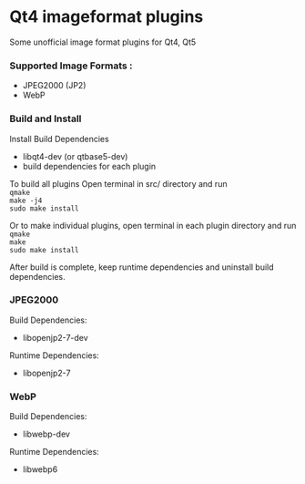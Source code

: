# Qt4 imageformat plugins
Some unofficial image format plugins for Qt4, Qt5  

### Supported Image Formats :
* JPEG2000 (JP2)  
* WebP  

### Build and Install
Install Build Dependencies  
* libqt4-dev (or qtbase5-dev)  
* build dependencies for each plugin  

To build all plugins Open terminal in src/ directory and run  
`qmake`  
`make -j4`  
`sudo make install`  

Or to make individual plugins, open terminal in each plugin directory and run  
`qmake`  
`make`  
`sudo make install`  

After build is complete, keep runtime dependencies and uninstall build dependencies.  

### JPEG2000
Build Dependencies:  
* libopenjp2-7-dev  

Runtime Dependencies:  
* libopenjp2-7  

### WebP
Build Dependencies:  
* libwebp-dev  

Runtime Dependencies:  
* libwebp6  
